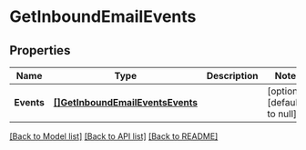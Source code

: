 # GetInboundEmailEvents

## Properties
Name | Type | Description | Notes
------------ | ------------- | ------------- | -------------
**Events** | [**[]GetInboundEmailEventsEvents**](GetInboundEmailEventsEvents.md) |  | [optional] [default to null]

[[Back to Model list]](../README.md#documentation-for-models) [[Back to API list]](../README.md#documentation-for-api-endpoints) [[Back to README]](../README.md)


